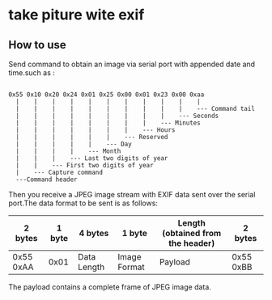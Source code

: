# take piture wite exif
## How to use
Send command to obtain an image via serial port with appended date and time.such as :

```

0x55 0x10 0x20 0x24 0x01 0x25 0x00 0x01 0x23 0x00 0xaa
  |    |    |    |    |    |    |    |    |    |    |
  |    |    |    |    |    |    |    |    |    |    --- Command tail
  |    |    |    |    |    |    |    |    |    --- Seconds
  |    |    |    |    |    |    |    |    --- Minutes 
  |    |    |    |    |    |    |    --- Hours
  |    |    |    |    |    |    --- Reserved
  |    |    |    |    |    --- Day
  |    |    |    |    --- Month
  |    |    |    --- Last two digits of year
  |    |    --- First two digits of year
  |    --- Capture command
  ---Command header

```

Then you receive a JPEG image stream with EXIF data sent over the serial port.The data format to be sent is as follows:

| 2 bytes | 1 byte | 4 bytes | 1 byte | Length (obtained from the header) | 2 bytes |
|---------|--------|---------|--------|---------------------------------|---------|
| 0x55 0xAA | 0x01 | Data Length | Image Format | Payload | 0x55 0xBB |

The payload contains a complete frame of JPEG image data.